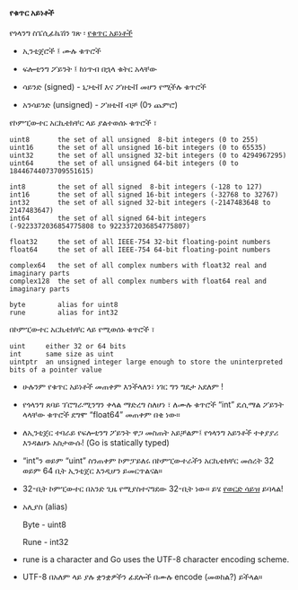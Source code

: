 #### የቁጥር አይነቶች

የጎላንግ ስፔሲፊኬሽን ገጽ ፡ [የቁጥር አይነቶች](https://golang.org/ref/spec#Numeric_types)

* ኢንቲጀሮች ፤ ሙሉ ቁጥሮች

* ፍሎቲንግ ፖይንት ፤ ከነጥብ በኋላ ቁትር አላቸው

* ሳይንድ (signed) - ኔጋቲቭ እና ፖዘቲቭ መሆን የሚችሉ ቁጥሮች

* አንሳይንድ (unsigned) - ፖዘቲቭ ብቻ (0ን ጨምሮ)

የኮምፒውተር አርኪቴክቸር ላይ ያልተወሰኑ ቁጥሮች ፣  

```
uint8       the set of all unsigned  8-bit integers (0 to 255)
uint16      the set of all unsigned 16-bit integers (0 to 65535)
uint32      the set of all unsigned 32-bit integers (0 to 4294967295)
uint64      the set of all unsigned 64-bit integers (0 to 18446744073709551615)

int8        the set of all signed  8-bit integers (-128 to 127)
int16       the set of all signed 16-bit integers (-32768 to 32767)
int32       the set of all signed 32-bit integers (-2147483648 to 2147483647)
int64       the set of all signed 64-bit integers (-9223372036854775808 to 9223372036854775807)

float32     the set of all IEEE-754 32-bit floating-point numbers
float64     the set of all IEEE-754 64-bit floating-point numbers

complex64   the set of all complex numbers with float32 real and imaginary parts
complex128  the set of all complex numbers with float64 real and imaginary parts

byte        alias for uint8
rune        alias for int32
```

በኮምፒውተር አርኪቴክቸር ላይ የሚወሰኑ ቁጥሮች ፣

```
uint     either 32 or 64 bits
int      same size as uint
uintptr  an unsigned integer large enough to store the uninterpreted bits of a pointer value
```

* ሁሉንም የቁጥር አይነቶች መጠቀም እንችላለን፣ ነገር ግን ግዴታ አደለም !

* የጎላንግ ጸባይ ፕሮግራሚንግን ቀላል ማድረግ ስለሆነ ፣ ለሙሉ ቁጥሮች “int” ዴሲማል ፖይንት ላላቸው ቁጥሮች ደግሞ “float64” መጠቀም በቂ ነው።

* ለኢንቲጀር ተባራይ የፍሎቲንግ ፖይንት ዋጋ መስጠት አይቻልም፤ የጎላንግ አይንቶች ተቀያያሪ እንዳልሆኑ አስታውሱ! (Go is statically typed)

* “int”ን ወይም “uint” ስንጠቀም ኮምፓይለሩ በኮምፒውተራችን አርኪቴክቸር መሰረት 32 ወይም 64 ቢት ኢንቲጀር እንዲሆን ይመርጥልናል።

* 32-ቢት ኮምፒውተር በአንድ ጊዜ የሚያስተናግደው 32-ቢት ነው። ይሄ [የወርድ ሳይዝ](https://simple.wikipedia.org/wiki/Word_(computing)) ይባላል!

* አሊያስ (alias)
    
    Byte - uint8
    
    Rune - int32
	
* rune is a character and Go uses the UTF-8 character encoding scheme.
* UTF-8 በአለም ላይ ያሉ ቋንቋዎችን ፊደሎች በሙሉ encode (መወከል?) ይችላል።

